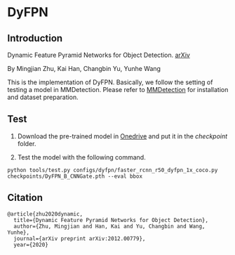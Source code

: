 # DyFPN

## Introduction
Dynamic Feature Pyramid Networks for Object Detection. [arXiv](https://arxiv.org/abs/2012.00779)

By Mingjian Zhu, Kai Han, Changbin Yu, Yunhe Wang


This is the implementation of DyFPN. Basically, we follow the setting of testing 
a model in MMDetection. Please refer to [MMDetection](https://github.com/open-mmlab/mmdetection) for installation and dataset preparation.


## Test
1. Download the pre-trained model in [Onedrive](https://westlakeu-my.sharepoint.com/:u:/g/personal/zhumingjian_westlake_edu_cn/ESmbMPHJ3SxDk6HfkwHDrqwBiVZN-fDPNSnNSj4Tq7VGOA?e=CQ8U97) and put it in the *checkpoint* folder.

2. Test the model with the following command.
```
python tools/test.py configs/dyfpn/faster_rcnn_r50_dyfpn_1x_coco.py checkpoints/DyFPN_B_CNNGate.pth --eval bbox
```

## Citation
```
@article{zhu2020dynamic,
  title={Dynamic Feature Pyramid Networks for Object Detection},
  author={Zhu, Mingjian and Han, Kai and Yu, Changbin and Wang, Yunhe},
  journal={arXiv preprint arXiv:2012.00779},
  year={2020}

```